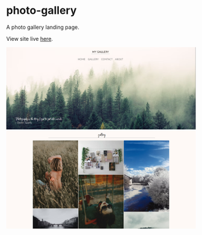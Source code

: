 # photo-gallery

A photo gallery landing page.

View site live [here](https://dianapadre.github.io/photo-gallery/).

![Screenshot 1](Screenshot1.png)
![Screenshot 2](Screenshot2.png)
